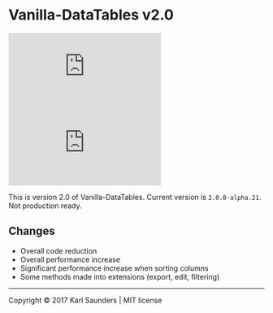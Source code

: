 # Vanilla-DataTables v2.0

![](http://img.badgesize.io/Mobius1/Vanilla-DataTables/2.0/dist/vanilla-dataTables.min.js) ![](http://img.badgesize.io/Mobius1/Vanilla-DataTables/2.0/dist/vanilla-dataTables.min.js?compression=gzip&label=gzipped)

This is version 2.0 of Vanilla-DataTables. Current version is `2.0.0-alpha.21`. Not production ready.

## Changes

* Overall code reduction
* Overall performance increase
* Significant performance increase when sorting columns
* Some methods made into extensions (export, edit, filtering)

---

Copyright © 2017 Karl Saunders | MIT license